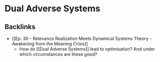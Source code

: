 # Dual Adverse Systems

## Backlinks
* [[Ep. 30 - Relevance Realization Meets Dynamical Systems Theory - Awakening from the Meaning Crisis]]
	* How do [[Dual Adverse Systems]] lead to optimisation? And under which circumstances are these good?

<!-- {BearID:07B6DA68-2006-4F8A-9669-16C4D699D5E2-42995-00001EEA406838EE} -->
